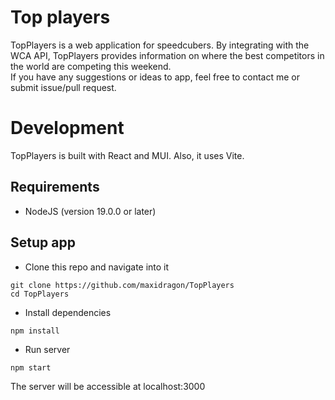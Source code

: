 # Top players  

TopPlayers is a web application for speedcubers. By integrating with the WCA API, TopPlayers provides information on where the best competitors in the world are competing this weekend. <br>
If you have any suggestions or ideas to app, feel free to contact me or submit issue/pull request.

# Development

TopPlayers is built with React and MUI. Also, it uses Vite.

## Requirements
- NodeJS (version 19.0.0 or later)

## Setup app
- Clone this repo and navigate into it
```
git clone https://github.com/maxidragon/TopPlayers
cd TopPlayers
```
- Install dependencies
```
npm install
```
- Run server
```
npm start
```
The server will be accessible at localhost:3000

